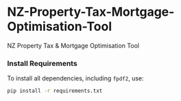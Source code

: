# NZ-Property-Tax-Mortgage-Optimisation-Tool
NZ Property Tax &amp; Mortgage Optimisation Tool
### Install Requirements

To install all dependencies, including `fpdf2`, use:

```bash
pip install -r requirements.txt
